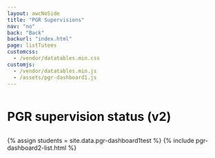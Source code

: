 ```yaml
---
layout: awcNoSide
title: "PGR Supervisions"
nav: "no"
back: "Back"
backurl: "index.html"
page: listTutees
customcss:
  - /vendor/datatables.min.css
customjs:
  - /vendor/datatables.min.js
  - /assets/pgr-dashboard1.js
---
```

<style>
h1 {padding: 12px 0}
.filters select {max-width:15em}
.table a { color: #007bff;}
.table td, .table th { vertical-align: middle; }
#xxxDataTable input {width: 3em}
.green {padding-right: 0.2em; color: #005F36 /* uon Forest Green 8*/}
.amber {padding-right: 0.2em; color: #F98109/* uon Mandarin Orange  */}
.red   {padding-right: 0.2em; color: #B91C2E /* uon Jubilee Red */}
.grey   {padding-right: 0.2em; color: #9FA8B1 /* uon blue tint */}
</style>

# PGR supervision status (v2)

{% assign students = site.data.pgr-dashboard1test %}
{% include pgr-dashboard2-list.html %}

